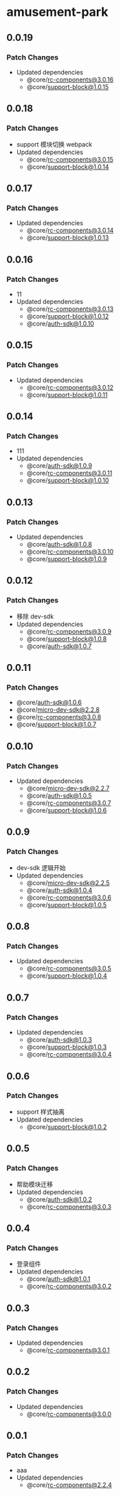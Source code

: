 # amusement-park

## 0.0.19

### Patch Changes

- Updated dependencies
  - @core/rc-components@3.0.16
  - @core/support-block@1.0.15

## 0.0.18

### Patch Changes

- support 模块切换 webpack
- Updated dependencies
  - @core/rc-components@3.0.15
  - @core/support-block@1.0.14

## 0.0.17

### Patch Changes

- Updated dependencies
  - @core/rc-components@3.0.14
  - @core/support-block@1.0.13

## 0.0.16

### Patch Changes

- 11
- Updated dependencies
  - @core/rc-components@3.0.13
  - @core/support-block@1.0.12
  - @core/auth-sdk@1.0.10

## 0.0.15

### Patch Changes

- Updated dependencies
  - @core/rc-components@3.0.12
  - @core/support-block@1.0.11

## 0.0.14

### Patch Changes

- 111
- Updated dependencies
  - @core/auth-sdk@1.0.9
  - @core/rc-components@3.0.11
  - @core/support-block@1.0.10

## 0.0.13

### Patch Changes

- Updated dependencies
  - @core/auth-sdk@1.0.8
  - @core/rc-components@3.0.10
  - @core/support-block@1.0.9

## 0.0.12

### Patch Changes

- 移除 dev-sdk
- Updated dependencies
  - @core/rc-components@3.0.9
  - @core/support-block@1.0.8
  - @core/auth-sdk@1.0.7

## 0.0.11

### Patch Changes

- @core/auth-sdk@1.0.6
- @core/micro-dev-sdk@2.2.8
- @core/rc-components@3.0.8
- @core/support-block@1.0.7

## 0.0.10

### Patch Changes

- Updated dependencies
  - @core/micro-dev-sdk@2.2.7
  - @core/auth-sdk@1.0.5
  - @core/rc-components@3.0.7
  - @core/support-block@1.0.6

## 0.0.9

### Patch Changes

- dev-sdk 逻辑开始
- Updated dependencies
  - @core/micro-dev-sdk@2.2.5
  - @core/auth-sdk@1.0.4
  - @core/rc-components@3.0.6
  - @core/support-block@1.0.5

## 0.0.8

### Patch Changes

- Updated dependencies
  - @core/rc-components@3.0.5
  - @core/support-block@1.0.4

## 0.0.7

### Patch Changes

- Updated dependencies
  - @core/auth-sdk@1.0.3
  - @core/support-block@1.0.3
  - @core/rc-components@3.0.4

## 0.0.6

### Patch Changes

- support 样式抽离
- Updated dependencies
  - @core/support-block@1.0.2

## 0.0.5

### Patch Changes

- 帮助模块迁移
- Updated dependencies
  - @core/auth-sdk@1.0.2
  - @core/rc-components@3.0.3

## 0.0.4

### Patch Changes

- 登录组件
- Updated dependencies
  - @core/auth-sdk@1.0.1
  - @core/rc-components@3.0.2

## 0.0.3

### Patch Changes

- Updated dependencies
  - @core/rc-components@3.0.1

## 0.0.2

### Patch Changes

- Updated dependencies
  - @core/rc-components@3.0.0

## 0.0.1

### Patch Changes

- aaa
- Updated dependencies
  - @core/rc-components@2.2.4
